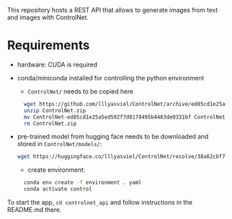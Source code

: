 This repository hosts a REST API that allows to generate images from text and images with ControlNet.

# Requirements
- hardware: CUDA is required
- conda/miniconda installed for controlling the python environment
  - `ControlNet/` needs to be copied here

  ```bash
    wget https://github.com/lllyasviel/ControlNet/archive/ed85cd1e25a5ed592f7d8178495b4483de0331bf.zip -O ControlNet.zip
    unzip ControlNet.zip
    mv ControlNet-ed85cd1e25a5ed592f7d8178495b4483de0331bf ControlNet
    rm ControlNet.zip
    ```
- pre-trained model from hugging face needs to be downloaded and stored in `ControlNet/models/`:

    ```bash
    wget https://huggingface.co/lllyasviel/ControlNet/resolve/38a62cbf79862c1bac73405ec8dc46133aee3e36/models/control_sd15_canny.pth -P ControlNet/models
    ```

  - create environment:
  ```bash
    conda env create -f environment . yaml
    conda activate control  
    ```

To start the app, `cd controlnet_api` and follow instructions in the README.md there.
